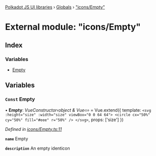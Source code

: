 [Polkadot JS UI libraries](../README.md) › [Globals](../globals.md) › ["icons/Empty"](_icons_empty_.md)

# External module: "icons/Empty"

## Index

### Variables

* [Empty](_icons_empty_.md#const-empty)

## Variables

### `Const` Empty

• **Empty**: *VueConstructor‹object & Vue‹››* =  Vue.extend({
  template: `
    <svg :height="size" :width="size" viewBox="0 0 64 64">
      <circle cx="50%" cy="50%" fill="#eee" r="50%" />
    </svg>
  `,
  props: ['size']
})

*Defined in [icons/Empty.ts:11](https://github.com/polkadot-js/ui/blob/192749a4/packages/vue-identicon/src/icons/Empty.ts#L11)*

**`name`** Empty

**`description`** An empty identicon
